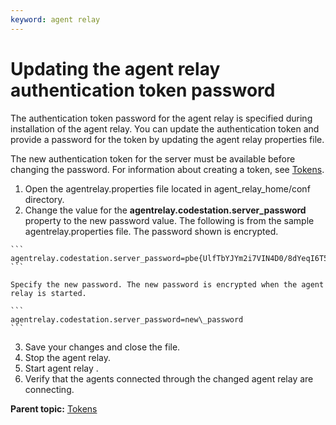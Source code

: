 ```yaml
---
keyword: agent relay
---
```


# Updating the agent relay authentication token password

The authentication token password for the agent relay is specified during installation of the agent relay. You can update the authentication token and provide a password for the token by updating the agent relay properties file.

The new authentication token for the server must be available before changing the password. For information about creating a token, see [Tokens](security_token.md).

1.   Open the agentrelay.properties file located in agent\_relay\_home/conf directory. 
2.   Change the value for the **agentrelay.codestation.server\_password** property to the new password value. The following is from the sample agentrelay.properties file. The password shown is encrypted.

    ```
    agentrelay.codestation.server_password=pbe{UlfTbYJYm2i7VIN4D0/8dYeqI6T54heliAURNECl0p4l8/3h72Fv2n3G3yylWwdCnRY57wXcLT8=}
    ```

    Specify the new password. The new password is encrypted when the agent relay is started.

    ```
    agentrelay.codestation.server_password=new\_password
    ```

3.   Save your changes and close the file. 
4.   Stop the agent relay. 
5.   Start agent relay . 
6.   Verify that the agents connected through the changed agent relay are connecting. 

**Parent topic:** [Tokens](../../com.ibm.udeploy.admin.doc/topics/security_token.md)

